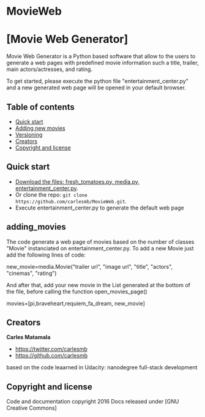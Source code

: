 # MovieWeb
# [Movie Web Generator]


Movie Web Generator is a Python based software that allow to the users to generate a web pages with predefined movie information such a title, trailer, main actors/actresses, and rating.

To get started, please execute the python file "entertainment_center.py" and a new generated web page will be opened in your default browser.

## Table of contents

* [Quick start](#quick-start)
* [Adding new movies](#adding_movies)
* [Versioning](#versioning)
* [Creators](#creators)
* [Copyright and license](#copyright-and-license)


## Quick start

* [Download the files: fresh_tomatoes.py, media.py, entertainment_center.py](https://github.com/carlesmb/MovieWeb.zip).
* Or clone the repo: `git clone https://github.com/carlesmb/MovieWeb.git`.
* Execute entertainment_center.py to generate the default web page

## adding_movies

The code generate a web page of movies based on the number of classes "Movie" instanciated on entertainment_center.py. To add a new Movie just add the following lines of code:

new_movie=media.Movie("trailer url", 
	"image url",
	 "title", "actors", "cinemas", 
	 "rating")

And after that, add your new movie in the List generated at the bottom of the file, before calling the function open_movies_page()

movies=[pi,braveheart,requiem_fa_dream, new_movie]


## Creators

**Carles Matamala**

* <https://twitter.com/carlesmb>
* <https://github.com/carlesmb>

based on the code leaarned in Udacity: nanodegree full-stack development

## Copyright and license

Code and documentation copyright 2016 Docs released under [GNU Creative Commons]

